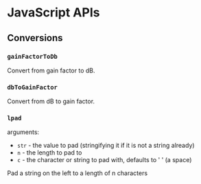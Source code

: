 # JavaScript APIs

## Conversions

### `gainFactorToDb`

Convert from gain factor to dB.

### `dbToGainFactor`

Convert from dB to gain factor.

### `lpad`

arguments:

- `str` - the value to pad (stringifying it if it is not a string already)
- `n` - the length to pad to
- `c` - the character or string to pad with, defaults to ' ' (a space)

Pad a string on the left to a length of n characters
